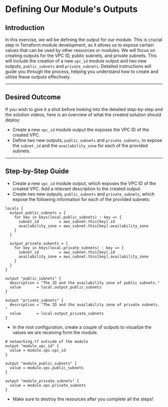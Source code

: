 # Defining Our Module's Outputs

## Introduction

In this exercise, we will be defining the output for our module. This is crucial step in Terraform module development,
as it allows us to expose certain values that can be used by other resources or modules. We will focus on creating
outputs for the VPC ID, public subnets, and private subnets. This will include the creation of a new `vpc_id` module
output and two new outputs, `public_subnets` and `private_subnets`. Detailed instructions will guide you through the
process, helping you understand how to create and utilize these outputs effectively.


--- 

## Desired Outcome

If you wish to give it a shot before looking into the detailed step-by-step and the solution videos, here is an overview
of what the created solution should deploy:

- Create a new `vpc_id` module output the exposes the VPC ID of the created VPC.
- Define two new outputs, `public_subnets` and `private_subnets`, to expose the `subnet_id` and the `availability_zone`
  for each of the provided subnets.

--- 

## Step-by-Step Guide

- Create a new `vpc_id` module output, which exposes the VPC ID of the created VPC. Add a relevant description to the
  created output.
- Create two new outputs, `public_subnets` and `private_subnets`, which expose the following information for each of the
  provided subnets:
```hcl
locals {
  output_public_subnets = {
    for key in keys(local.public_subnets) : key => {
      subnet_id         = aws_subnet.this[key].id
      availability_zone = aws_subnet.this[key].availability_zone
    }
  }

  output_private_subents = {
    for key in keys(local.private_subnets) : key => {
      subnet_id         = aws_subnet.this[key].id
      availability_zone = aws_subnet.this[key].availability_zone
    }
  }
}

output "public_subnets" {
  description = "The ID and the availability zone of public subnets."
  value       = local.output_public_subnets
}

output "private_subnets" {
  description = "The ID and the availability zone of private subnets. "
  value       = local.output_private_subnets
}
```

- In the root configuration, create a couple of outputs to visualize the values we are receiving form the module.

```hcl
# networking.tf outside of the module 
output "module_vpc_id" {
  value = module.vpc.vpc_id
}

output "module_public_subnets" {
  value = module.vpc.public_subnets
}

output "module_private_subnets" {
  value = module.vpc.private_subnets
}
```

- Make sure to destroy the resources after you complete all the steps!